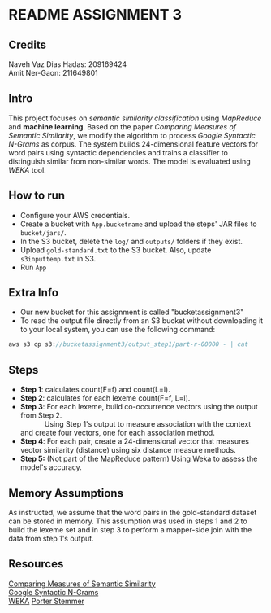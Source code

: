 <!-- Markdown file -->
<!-- In VS code, use ctrl + shift + v to see preview -->
<!-- In IntelliJ, Click the "Preview" icon (top-right) or use Ctrl/Cmd + Shift + A and search for "Markdown Preview." -->

<br/>

# README ASSIGNMENT 3
## Credits

Naveh Vaz Dias Hadas:  209169424 </br>
Amit Ner-Gaon: 211649801

## Intro
This project focuses on *semantic similarity classification* using *MapReduce* and **machine learning**. Based on the paper *Comparing Measures of Semantic Similarity*, we modify the algorithm to process *Google Syntactic N-Grams* as corpus. The system builds 24-dimensional feature vectors for word pairs using syntactic dependencies and trains a classifier to distinguish similar from non-similar words. The model is evaluated using *WEKA* tool.

## How to run
- Configure your AWS credentials.  
- Create a bucket with `App.bucketname` and upload the steps' JAR files to `bucket/jars/`.  
- In the S3 bucket, delete the `log/` and `outputs/` folders if they exist.  
- Upload `gold-standard.txt` to the S3 bucket. Also, update `s3inputtemp.txt` in S3.
- Run `App`

## Extra Info
- Our new bucket for this assignment is called "bucketassignment3"
- To read the output file directly from an S3 bucket without downloading it to your local system, you can use the following command:

```java
aws s3 cp s3://bucketassignment3/output_step1/part-r-00000 - | cat
```

## Steps
* **Step 1**: calculates count(F=f) and count(L=l).
* **Step 2**: calculates for each lexeme count(F=f, L=l).
* **Step 3**: For each lexeme, build co-occurrence vectors using the output from Step 2.
 </br> &nbsp;&nbsp;&nbsp;&nbsp;&nbsp;&nbsp;&nbsp;&nbsp;&nbsp;&nbsp;&nbsp; Using Step 1's output to measure association with the context and create four vectors, one for each association method.
* **Step 4**: For each pair, create a 24-dimensional vector that measures vector similarity (distance) using six distance measure methods.
* **Step 5:** (Not part of the MapReduce pattern) Using Weka to assess the model's accuracy.

## Memory Assumptions
As instructed, we assume that the word pairs in the gold-standard dataset can be stored in memory. This assumption was used in steps 1 and 2 to build the lexeme set and in step 3 to perform a mapper-side join with the data from step 1's output.  

## Resources
[Comparing Measures of Semantic Similarity](https://ieeexplore.ieee.org/document/4588492) </br>
[Google Syntactic N-Grams](https://commondatastorage.googleapis.com/books/syntactic-ngrams/index.html)  </br>
[WEKA](https://ml.cms.waikato.ac.nz/weka/)
[Porter Stemmer](https://vijinimallawaarachchi.com/2017/05/09/porter-stemming-algorithm/)










